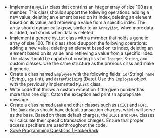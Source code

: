 - Implement a `MyList` class that contains an integer array of size 100 as a member. This class should support the following operations: adding a new value, deleting an element based on its index, deleting an element based on its value, and retrieving a value from a specific index. The array should dynamically grow, similar to an `ArrayList`, when more data is added, and shrink when data is deleted.
- Implement a generic `MyList` class with a member that holds a generic array of size 100. This class should support the following operations: adding a new value, deleting an element based on its index, deleting an element based on its value, and retrieving a value from a specific index. The class should be capable of creating lists for `Integer`, `String`, and custom classes. Use the same structure as the previous class and make it generic.
- Create a class named `Employee` with the following fields: `id` (String), `name` (String), `age` (int), and `dateOfJoining` (Date). Use this `Employee` object with the previously implemented `MyList` class.
- Write code that throws a custom exception if the given number has more than one digit. Catch the exception and print an appropriate message.
- Create a class named `Bank` and other classes such as `ICICI` and `HDFC`. The `Bank` class should have default transaction charges, which will serve as the base. Based on these default charges, the `ICICI` and `HDFC` classes will calculate their specific transaction charges. Ensure that proper access specifiers are used throughout the code.
- [Solve Programming Questions | HackerRank](https://www.hackerrank.com/domains/java) 
